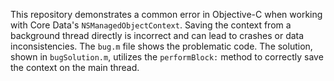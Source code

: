 This repository demonstrates a common error in Objective-C when working with Core Data's `NSManagedObjectContext`.  Saving the context from a background thread directly is incorrect and can lead to crashes or data inconsistencies. The `bug.m` file shows the problematic code.  The solution, shown in `bugSolution.m`, utilizes the `performBlock:` method to correctly save the context on the main thread.